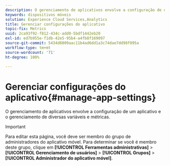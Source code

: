 ```yaml
---
description: O gerenciamento de aplicativos envolve a configuração de um aplicativo e o gerenciamento de diversas variáveis e métricas.
keywords: dispositivos móveis
solution: Experience Cloud Services,Analytics
title: Gerenciar configurações do aplicativo
topic-fix: Metrics
uuid: 2ca93f92-f812-434c-add0-5bdf1442eb20
exl-id: ed7b955e-f1db-42e5-95b4-a4fb8f169097
source-git-commit: 5434d8809aac11b4ad6dd1a3c74dae7dd98f095a
workflow-type: tm+mt
source-wordcount: '71'
ht-degree: 100%

---
```


# Gerenciar configurações do aplicativo{#manage-app-settings}

O gerenciamento de aplicativos envolve a configuração de um aplicativo e o gerenciamento de diversas variáveis e métricas.

>[!IMPORTANT]
>
>Para editar esta página, você deve ser membro do grupo de administradores do aplicativo móvel. Para determinar se você é membro deste grupo, clique em **[!UICONTROL Ferramentas administrativas]** > **[!UICONTROL Gerenciamento de usuários]** > **[!UICONTROL Grupos]** > **[!UICONTROL Administrador do aplicativo móvel]**.
